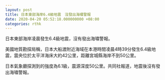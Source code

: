 ```yaml
---
layout: post
title: 日本東部海岸6.4級地震　沒發出海嘯警報
date: 2020-04-20 05:52:18.000000000 +08:00
categories: rthk
---
```


日本東部海岸凌晨發生6.4級地震，沒有發出海嘯警報。

美國地質勘探局稱，日本大船渡附近海域在本港時間凌晨4時39分發生6.4級地震，震央位於太平洋海床大約42公里，距離宮城縣海岸不到50公里。

日本氣象廳探測到的強度為6.1級，震源深度50公里。共同社報道，地震後沒有發出海嘯警報。

